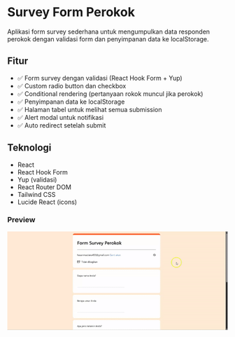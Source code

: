 # Survey Form Perokok

Aplikasi form survey sederhana untuk mengumpulkan data responden perokok dengan validasi form dan penyimpanan data ke localStorage.

## Fitur

- ✅ Form survey dengan validasi (React Hook Form + Yup)
- ✅ Custom radio button dan checkbox
- ✅ Conditional rendering (pertanyaan rokok muncul jika perokok)
- ✅ Penyimpanan data ke localStorage
- ✅ Halaman tabel untuk melihat semua submission
- ✅ Alert modal untuk notifikasi
- ✅ Auto redirect setelah submit

## Teknologi

- React
- React Hook Form
- Yup (validasi)
- React Router DOM
- Tailwind CSS
- Lucide React (icons)

### Preview

![preview](public/gif/preview.gif)
